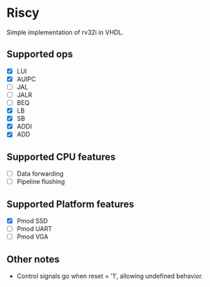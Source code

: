 # Riscy

Simple implementation of rv32i in VHDL.

## Supported ops

- [X] LUI
- [X] AUIPC
- [ ] JAL
- [ ] JALR
- [ ] BEQ
- [X] LB
- [X] SB
- [X] ADDI
- [X] ADD

## Supported CPU features

- [ ] Data forwarding
- [ ] Pipeline flushing

## Supported Platform features

- [X] Pmod SSD
- [ ] Pmod UART
- [ ] Pmod VGA

## Other notes

* Control signals go when reset = '1', allowing undefined behavior.